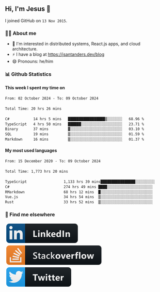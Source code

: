 ## Hi, I'm Jesus 👋

I joined GitHub on `13 Nov 2015`.

<!-- Talking about you -->

### 👨‍💻 About me

- 👦 I'm interested in distributed systems, React.js apps, and cloud architecture.
- ⚡️ I have a blog at <https://jsantanders.dev/blog>
- 😄 Pronouns: he/him

### 📊 Github Statistics

#### This week I spent my time on

<!--START_SECTION:weekly-->

```txt
From: 02 October 2024 - To: 09 October 2024

Total Time: 20 hrs 26 mins

C#           14 hrs 5 mins   █████████████████▒░░░░░░░   68.96 %
TypeScript   4 hrs 50 mins   ██████░░░░░░░░░░░░░░░░░░░   23.71 %
Binary       37 mins         ▓░░░░░░░░░░░░░░░░░░░░░░░░   03.10 %
SQL          19 mins         ▒░░░░░░░░░░░░░░░░░░░░░░░░   01.59 %
Markdown     16 mins         ▒░░░░░░░░░░░░░░░░░░░░░░░░   01.37 %
```

<!--END_SECTION:weekly-->

#### My most used languages

<!--START_SECTION:alltime-->

```txt
From: 15 December 2020 - To: 09 October 2024

Total Time: 1,773 hrs 20 mins

TypeScript                 1,133 hrs 39 mins████████████████░░░░░░░░░   63.93 %
C#                         274 hrs 49 mins ████░░░░░░░░░░░░░░░░░░░░░   15.50 %
RMarkdown                  68 hrs 12 mins  █░░░░░░░░░░░░░░░░░░░░░░░░   03.85 %
Vue.js                     34 hrs 54 mins  ▒░░░░░░░░░░░░░░░░░░░░░░░░   01.97 %
Rust                       33 hrs 52 mins  ▒░░░░░░░░░░░░░░░░░░░░░░░░   01.91 %
```

<!--END_SECTION:alltime-->

### 📢 Find me elsewhere

<p>
  <a target="_blank" href="https://linkedin.com/in/jsantanders">
    <img src="https://github.com/jsantanders/jsantanders/blob/master/img/linkedin.svg" alt="LinkedIn" style="vertical-align:top; margin:4px">
  </a>
  
  <a target="_blank" href="https://stackoverflow.com/users/7318331/jesus-santander">
    <img src="https://github.com/jsantanders/jsantanders/blob/master/img/stackoverflow.svg" alt="StackOverflow" style="vertical-align:top; margin:4px">
  </a>
  
  <a target="_blank" href="http://twitter.com/jsantanders">
    <img src="https://github.com/jsantanders/jsantanders/blob/master/img/twitter.svg" alt="Twitter" style="vertical-align:top; margin:4px">
  </a>
</p>
